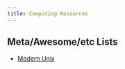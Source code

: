 ```yaml
---
title: Computing Resources
---
```


## Meta/Awesome/etc Lists

* [Modern Unix](https://github.com/ibraheemdev/modern-unix)
